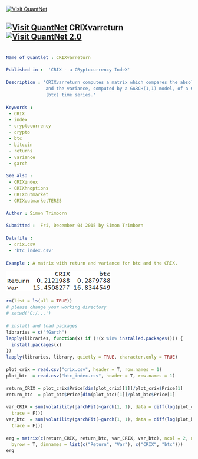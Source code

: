 
[<img src="https://github.com/QuantLet/Styleguide-and-Validation-procedure/blob/master/pictures/banner.png" alt="Visit QuantNet">](http://quantlet.de/index.php?p=info)

## [<img src="https://github.com/QuantLet/Styleguide-and-Validation-procedure/blob/master/pictures/qloqo.png" alt="Visit QuantNet">](http://quantlet.de/) **CRIXvarreturn** [<img src="https://github.com/QuantLet/Styleguide-and-Validation-procedure/blob/master/pictures/QN2.png" width="60" alt="Visit QuantNet 2.0">](http://quantlet.de/d3/ia)

```yaml

Name of Quantlet : CRIXvarreturn

Published in :  'CRIX - a CRyptocurrency IndeX'

Description : 'CRIXvarreturn computes a matrix which compares the absolut return
               and the variance, computed by a GARCH(1,1) model, of a CRIX and Bitcoin 
               (btc) time series.'

Keywords : 
 - CRIX
 - index
 - cryptocurrency
 - crypto
 - btc
 - bitcoin
 - returns
 - variance
 - garch

See also : 
 - CRIXindex
 - CRIXhnoptions
 - CRIXoutmarket
 - CRIXoutmarketTERES

Author : Simon Trimborn

Submitted :  Fri, December 04 2015 by Simon Trimborn

Datafile : 
 - crix.csv
 - 'btc_index.csv'

Example : A matrix with return and variance for btc and the CRIX.
```

![Picture1](CRIXvarreturn_plot.PNG)


```r
rm(list = ls(all = TRUE))
# please change your working directory 
# setwd('C:/...')

# install and load packages
libraries = c("fGarch")
lapply(libraries, function(x) if (!(x %in% installed.packages())) {
  install.packages(x)
})
lapply(libraries, library, quietly = TRUE, character.only = TRUE)

plot_crix = read.csv("crix.csv", header = T, row.names = 1)
plot_btc  = read.csv("btc_index.csv", header = T, row.names = 1)

return_CRIX = plot_crix$Price[dim(plot_crix)[1]]/plot_crix$Price[1]
return_btc  = plot_btc$Price[dim(plot_btc)[1]]/plot_btc$Price[1]

var_CRIX = sum(volatility(garchFit(~garch(1, 1), data = diff(log(plot_crix$Price)), 
  trace = F)))
var_btc  = sum(volatility(garchFit(~garch(1, 1), data = diff(log(plot_btc$Price)), 
  trace = F)))

erg = matrix(c(return_CRIX, return_btc, var_CRIX, var_btc), ncol = 2, nrow = 2, 
  byrow = T, dimnames = list(c("Return", "Var"), c("CRIX", "btc")))
erg 

```
